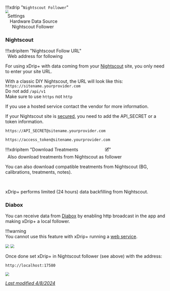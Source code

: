 !!!xdrip "`Nightscout Follower`"  
    <img src="../../images/hamburger_menu.png" style="zoom:60%;" />  
    &ensp;Settings  
    &emsp;Hardware Data Source  
    &ensp;&emsp;Nightscout Follower

### Nightscout

!!!xdripitem "Nightscout Follow URL"  
    &ensp;Web address for following 

For using xDrip+ with data coming from your [Nightscout](https://nightscout.github.io/) site, you only need to enter your site URL.

With a classic DIY Nightscout, the URL will look like this: `https://sitename.yourprovider.com`  
Do not add `/api/v1`  
Make sure to use `https` not `http`

If you use a hosted service contact the vendor for more information.

If your Nightscout site is [secured](https://nightscout.github.io/nightscout/security/), you need to add the API_SECRET or a token information.

`https://API_SECRET@sitename.yourprovider.com`

`https://access_token@sitename.yourprovider.com`

!!!xdripitem "Download Treatments&emsp;&emsp;&emsp;&emsp;&emsp;&emsp;🗹"  
    &ensp;Also download treatments from Nightscout as follower

You can also download compatible treatments from Nightscout (BG, calibrations, treatments, notes).

</br>

xDrip+ performs limited (24 hours) data backfilling from Nightscout.

### Diabox

You can receive data from [Diabox](https://sirius.thetaphi.de/diabox/) by enabling http broadcast in the app and making xDrip+ a local follower.

!!!warning  
    You cannot use this feature with xDrip+ running a [web service](../../use/interapp/#web-service).

<img src="../images/Diabox1.png" style="zoom:75%;" />

<img src="../images/Diabox2.png" style="zoom:75%;" />

Once done set xDrip+ in Nightscout follower (see above) with the address:

`http://localhost:17580`

<img src="../images/Diabox3.png" style="zoom:75%;" />

</br>

[*Last modified 4/8/2024*](https://github.com/NightscoutFoundation/xDrip/releases/tag/2024.08.02)
